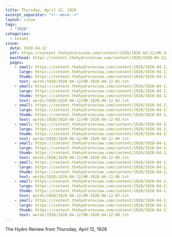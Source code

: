 ```yaml
---
title: Thursday, April 12, 1928
excerpt_separator: "<!--more-->"
layout: issue
tags:
  - "1928"
categories:
  - issues
issue:
  date: 1928-04-12
  pdf: https://content.thehydroreview.com/content/1928/1928-04-12/HR-1928-04-12.pdf
  masthead: https://content.thehydroreview.com/content/1928/1928-04-12/masthead/HR-1928-04-12.jpg
  pages:
    - small: https://content.thehydroreview.com/content/1928/1928-04-12/small/HR-1928-04-12-01.jpg
      large: https://content.thehydroreview.com/content/1928/1928-04-12/large/HR-1928-04-12-01.jpg
      thumb: https://content.thehydroreview.com/content/1928/1928-04-12/thumbnails/HR-1928-04-12-01.jpg
      text: words/1928/1928-04-12/HR-1928-04-12-01.txt
    - small: https://content.thehydroreview.com/content/1928/1928-04-12/small/HR-1928-04-12-02.jpg
      large: https://content.thehydroreview.com/content/1928/1928-04-12/large/HR-1928-04-12-02.jpg
      thumb: https://content.thehydroreview.com/content/1928/1928-04-12/thumbnails/HR-1928-04-12-02.jpg
      text: words/1928/1928-04-12/HR-1928-04-12-02.txt
    - small: https://content.thehydroreview.com/content/1928/1928-04-12/small/HR-1928-04-12-03.jpg
      large: https://content.thehydroreview.com/content/1928/1928-04-12/large/HR-1928-04-12-03.jpg
      thumb: https://content.thehydroreview.com/content/1928/1928-04-12/thumbnails/HR-1928-04-12-03.jpg
      text: words/1928/1928-04-12/HR-1928-04-12-03.txt
    - small: https://content.thehydroreview.com/content/1928/1928-04-12/small/HR-1928-04-12-04.jpg
      large: https://content.thehydroreview.com/content/1928/1928-04-12/large/HR-1928-04-12-04.jpg
      thumb: https://content.thehydroreview.com/content/1928/1928-04-12/thumbnails/HR-1928-04-12-04.jpg
      text: words/1928/1928-04-12/HR-1928-04-12-04.txt
    - small: https://content.thehydroreview.com/content/1928/1928-04-12/small/HR-1928-04-12-05.jpg
      large: https://content.thehydroreview.com/content/1928/1928-04-12/large/HR-1928-04-12-05.jpg
      thumb: https://content.thehydroreview.com/content/1928/1928-04-12/thumbnails/HR-1928-04-12-05.jpg
      text: words/1928/1928-04-12/HR-1928-04-12-05.txt
    - small: https://content.thehydroreview.com/content/1928/1928-04-12/small/HR-1928-04-12-06.jpg
      large: https://content.thehydroreview.com/content/1928/1928-04-12/large/HR-1928-04-12-06.jpg
      thumb: https://content.thehydroreview.com/content/1928/1928-04-12/thumbnails/HR-1928-04-12-06.jpg
      text: words/1928/1928-04-12/HR-1928-04-12-06.txt
    - small: https://content.thehydroreview.com/content/1928/1928-04-12/small/HR-1928-04-12-07.jpg
      large: https://content.thehydroreview.com/content/1928/1928-04-12/large/HR-1928-04-12-07.jpg
      thumb: https://content.thehydroreview.com/content/1928/1928-04-12/thumbnails/HR-1928-04-12-07.jpg
      text: words/1928/1928-04-12/HR-1928-04-12-07.txt
    - small: https://content.thehydroreview.com/content/1928/1928-04-12/small/HR-1928-04-12-08.jpg
      large: https://content.thehydroreview.com/content/1928/1928-04-12/large/HR-1928-04-12-08.jpg
      thumb: https://content.thehydroreview.com/content/1928/1928-04-12/thumbnails/HR-1928-04-12-08.jpg
      text: words/1928/1928-04-12/HR-1928-04-12-08.txt
---
```


The Hydro Review from Thursday, April 12, 1928

<!--more-->

